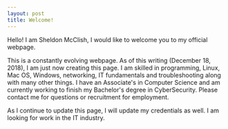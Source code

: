 ```yaml
---
layout: post
title: Welcome!
---
```

Hello! I am Sheldon McClish, I would like to welcome you to my official webpage.

This is a constantly evolving webpage. As of this writing (December 18, 2018), I am just now creating this page. I am skilled in programming, Linux, Mac OS, Windows, networking, IT fundamentals and troubleshooting along with many other things. I have an Associate's in Computer Science and am currently working to finish my Bachelor's degree in CyberSecurity. Please contact me for questions or recruitment for employment.

As I continue to update this page, I will update my credentials as well. I am looking for work in the IT industry.

<!-- #Next you can update your site name, avatar and other options using the _config.yml file in the root of your repository (shown #below).

<!--#![_config.yml]({{ site.baseurl }}/images/config.png)

<!--#The easiest way to make your first post is to edit this one. Go into /_posts/ and update the Hello World markdown file. For more #instructions head over to the [Jekyll Now repository](https://github.com/barryclark/jekyll-now) on GitHub.-->
